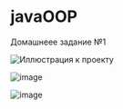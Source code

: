 # javaOOP

Домашнеее задание №1

![Иллюстрация к проекту](https://github.com/oleg-rubtsov/javaOOP/blob/main/the-adorable-illustration-of-kittens-playing-in-the-forest-generative-ai_260559-483%20(1).avif)

![image](https://github.com/oleg-rubtsov/javaOOP/assets/80446830/cab35aca-0fb9-411b-aaa4-d16d6543f859)

![image](https://github.com/oleg-rubtsov/javaOOP/assets/80446830/0dc0534c-b006-430b-be90-88678d704624)
